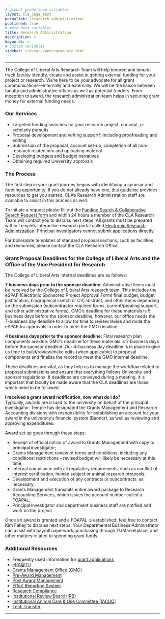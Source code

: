 ```yaml
---
# global predefined variables
layout: tla_page_test
permalink: /research-administration/
published: true
# meta-data variables
title: Research Administration
description: >-     
keywords: >-
# custom variables
sidebar: sidebars/undergraduate.html
---
```

___

The College of Liberal Arts Research Team will help tenured and tenure-track faculty identify, create and assist in getting external funding for your project or research. We’re here to be your advocate for all grant communications—internally and externally. We will be the liaison between faculty and administrative offices as well as potential funders. From inception to award, the research administration team helps in securing grant money for external funding needs. 

### Our Services
- Targeted funding searches for your research project, concept, or scholarly pursuits
- Proposal development and writing support*, including proofreading and editing
- Submission of the proposal, account set-up, completion of all non-research related info and uploading material
- Developing budgets and budget narratives
- Obtaining required University approvals

### The Process
The first step in your grant journey begins with identifying a sponsor and funding opportunity. If you do not already have one, [this guideline]( http://research.temple.edu/grants/key-guidelines-resources/funding-your-project) provides resources to get you started.  CLA’s Research Administration staff are available to assist in this process as well. 

To initiate a request please fill out the [Funding Search & Collaborative Search Request form](https://form.jotform.com/73114853579161) and within 24 hours a member of the CLA Research Team will contact you to discuss next steps. All grants must be prepared within Temple’s interactive research portal called [Electronic Research Administration](https://era.temple.edu/tu_login/login.asp). Principal investigators cannot submit applications directly. 

For boilerplate templates of standard proposal sections, such as facilities and resources, please contact the CLA Research Office.

### Grant Proposal Deadlines for the College of Liberal Arts and the Office of the Vice President for Research
The College of Liberal Arts internal deadlines are as follows:

**7 business days prior to the sponsor deadline:** Administrative items must be received by the College of Liberal Arts research team.  This includes the eSPAF (Electronic Sponsored Project Approval Form) final budget, budget justification, biographical sketch or CV, abstract, and other items depending on the submission (subcontractor required forms, current/pending support, and other administrative forms). GMO’s deadline for these materials is 5 business days before the sponsor deadline, however, our office needs the 7-business day deadline to allow for time to review/revise and route the eSPAF for approvals in order to meet the GMO deadline.

**4 business days prior to the sponsor deadline:** Final research plan components are due. GMO’s deadline for these materials is 2 business days before the sponsor deadline. Our 4-business day deadline is in place to give us time to build/review/make edits (when applicable) to proposal components and finalize the record to meet the GMO internal deadline.

These deadlines are vital, as they help us to manage the workflow related to proposal submissions and ensure that everything follows University and sponsor regulations. If deadlines are conveyed during a meeting, it is important that faculty be made aware that the CLA deadlines are those which need to be followed.  

**I received a grant award notification, now what do I do?**<br>
Typically, awards are issued to the university on behalf of the principal investigator. Temple has designated the Grants Management and Research Accounting divisions with responsibility for establishing an account for your award in the university’s financial system (Banner), as well as reviewing and approving expenditures.

Award set up goes through these steps:
- Receipt of official notice of award to Grants Management with copy to principal investigator; 
- Grants Management review of terms and conditions, including any conditional restrictions – revised budget will likely be necessary at this time; 
- Internal compliance with all regulatory requirements, such as conflict of interest certification, human subject or animal research protocols; 
- Development and execution of any contracts or subcontracts, as necessary;
- Grants Management transmits entire award package to Research Accounting Services, which issues the account number called a FOAPAL;
- Principal investigator and department business staff are notified and work on the project

Once an award is granted and a FOAPAL is established, feel free to contact Kim Fahey to discuss next steps. Your Departmental Business Administrator can assist with payroll paperwork, purchasing through TUMarketplace, and other matters related to spending grant funds.

### Additional Resources
- Frequently used information for [grant applications](http://research.temple.edu/grants/key-guidelines-resources/frequently-requested-information) 
- [eRA@TU](https://era.temple.edu/tu_login/login.asp)
- [Grants Management Office (GMO)](http://research.temple.edu/grants/grants-management) 
- [Pre-Award Management](https://ersprod2.tu.temple.edu/GenericERS/custom/index.jsp) 
- [Post Award Management]()
- [Effort Reporting System](https://ersprod2.tu.temple.edu/GenericERS/custom/index.jsp) 
- [Research Compliance](http://research.temple.edu/innovation)
- [Institutional Review Board (IRB)](http://research.temple.edu/irb) 
- [Institutional Animal Care & Use Committee (IACUC)](https://research.temple.edu/research-compliance/institutional-animal-care-use-committee-iacuc) 
- [Tech Transfer](http://research.temple.edu/innovation) 

___
